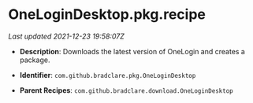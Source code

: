 # OneLoginDesktop.pkg.recipe

_Last updated 2021-12-23 19:58:07Z_

- **Description**: Downloads the latest version of OneLogin and creates a package.

- **Identifier**: `com.github.bradclare.pkg.OneLoginDesktop`

- **Parent Recipes**: `com.github.bradclare.download.OneLoginDesktop`